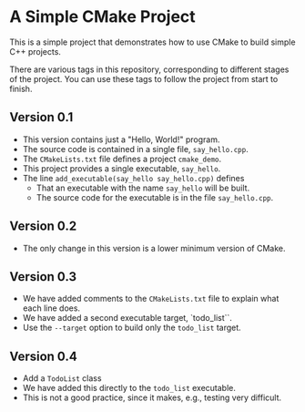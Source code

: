 # A Simple CMake Project

This is a simple project that demonstrates how to use CMake to build 
simple C++ projects.

There are various tags in this repository, corresponding to different
stages of the project. You can use these tags to follow the project
from start to finish.

## Version 0.1

- This version contains just a "Hello, World!" program.
- The source code is contained in a single file, `say_hello.cpp`.
- The `CMakeLists.txt` file defines a project `cmake_demo`.
- This project provides a single executable, `say_hello`.
- The line `add_executable(say_hello say_hello.cpp)` defines
  - That an executable with the name `say_hello` will be built.
  - The source code for the executable is in the file `say_hello.cpp`.

## Version 0.2

- The only change in this version is a lower minimum version of CMake.

## Version 0.3

- We have added comments to the `CMakeLists.txt` file to explain what each
  line does.
- We have added a second executable target, `todo_list``.
- Use the `--target` option to build only the `todo_list` target.

## Version 0.4

- Add a `TodoList` class
- We have added this directly to the `todo_list` executable.
- This is not a good practice, since it makes, e.g., testing very difficult.